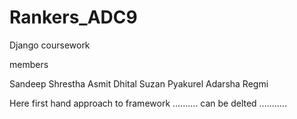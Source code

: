 # Rankers_ADC9
Django coursework


members

Sandeep Shrestha 
Asmit Dhital
Suzan Pyakurel
Adarsha Regmi



Here first hand approach to framework ..........
can be delted ...........
